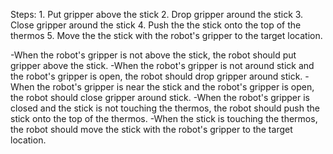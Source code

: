 

Steps:  1. Put gripper above the stick  2. Drop gripper around the stick  3. Close gripper around the stick  4. Push the the stick onto the top of the thermos  5. Move the the stick with the robot's gripper to the target location.

-When the robot's gripper is not above the stick, the robot should put gripper above the stick.
-When the robot's gripper is not around stick and the robot's gripper is open, the robot should drop gripper around stick.
-When the robot's gripper is near the stick and the robot's gripper is open, the robot should close gripper around stick.
-When the robot's gripper is closed and the stick is not touching the thermos, the robot should push the stick onto the top of the thermos.
-When the stick is touching the thermos, the robot should move the stick with the robot's gripper to the target location.